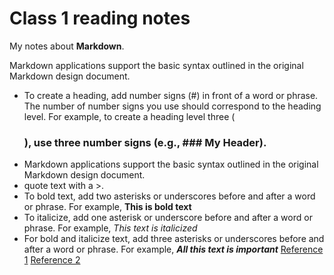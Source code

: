 # Class 1 reading notes

My notes about **Markdown**.

Markdown applications support the basic syntax outlined in the original Markdown design document.

* To create a heading, add number signs (#) in front of a word or phrase. The number of number signs you use should correspond to the heading level. For example, to create a heading level three (<h3>), use three number signs (e.g., ### My Header). 
* Markdown applications support the basic syntax outlined in the original Markdown design document.
* quote text with a >.
* To bold text, add two asterisks or underscores before and after a word or phrase. For example, **This is bold text**
* To italicize, add one asterisk or underscore before and after a word or phrase. For example,  *This text is italicized*
* For bold and italicize text, add three asterisks or underscores before and after a word or phrase. For example, ***All this text is important***
  [Reference 1](https://www.markdownguide.org/basic-syntax/)
  [Reference 2](https://docs.github.com/en/get-started/writing-on-github/getting-started-with-writing-and-formatting-on-github/basic-writing-and-formatting-syntax)
